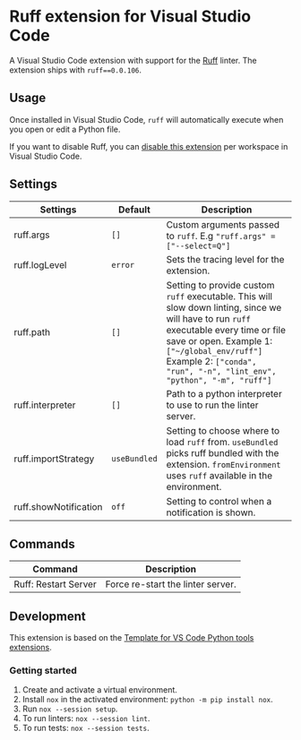 # Ruff extension for Visual Studio Code

A Visual Studio Code extension with support for the [Ruff](https://github.com/charliermarsh/ruff)
linter. The extension ships with `ruff==0.0.106`.

## Usage

Once installed in Visual Studio Code, `ruff` will automatically execute when you open or edit a
Python file.

If you want to disable Ruff, you can [disable this extension](https://code.visualstudio.com/docs/editor/extension-marketplace#_disable-an-extension)
per workspace in Visual Studio Code.

## Settings

| Settings             | Default                                                                                                                                | Description                                                                                                                                                                                                                                                                                                          |
|----------------------| -------------------------------------------------------------------------------------------------------------------------------------- |----------------------------------------------------------------------------------------------------------------------------------------------------------------------------------------------------------------------------------------------------------------------------------------------------------------------|
| ruff.args             | `[]`                                                                                                                                   | Custom arguments passed to `ruff`. E.g `"ruff.args" = ["--select=Q"]`                                                                                                                                                                                                                                                |
| ruff.logLevel         | `error`                                                                                                                                | Sets the tracing level for the extension.                                                                                                                                                                                                                                                                            |
| ruff.path             | `[]`                                                                                                                                   | Setting to provide custom `ruff` executable. This will slow down linting, since we will have to run `ruff` executable every time or file save or open. Example 1: `["~/global_env/ruff"]` Example 2: `["conda", "run", "-n", "lint_env", "python", "-m", "ruff"]`                                                    |
| ruff.interpreter      | `[]`                                                                                                                                   | Path to a python interpreter to use to run the linter server.                                                                                                                                                                                                                                                        |
| ruff.importStrategy   | `useBundled`                                                                                                                           | Setting to choose where to load `ruff` from. `useBundled` picks ruff bundled with the extension. `fromEnvironment` uses `ruff` available in the environment.                                                                                                                                                         |
| ruff.showNotification | `off`                                                                                                                                  | Setting to control when a notification is shown.                                                                                                                                                                                                                                                                     |

## Commands

| Command              | Description                       |
|----------------------| --------------------------------- |
| Ruff: Restart Server | Force re-start the linter server. |

## Development

This extension is based on the [Template for VS Code Python tools extensions](https://github.com/microsoft/vscode-python-tools-extension-template).

### Getting started

1. Create and activate a virtual environment.
2. Install `nox` in the activated environment: `python -m pip install nox`.
3. Run `nox --session setup`.
4. To run linters: `nox --session lint`.
5. To run tests: `nox --session tests`.
